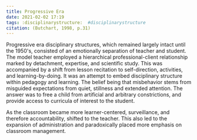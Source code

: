 ```yaml
---
title: Progressive Era
date: 2021-02-02 17:19
tags: :disciplinarystructure:  #disciplinarystructure
citation: (Butchart, 1998, p.31)
---
```

Progressive era disciplinary structures, which remained largely intact until the 1950's, consisted of an emotionally separation of teacher and student. The model teacher employed a hierarchical professional-client relationship marked by detachment, expertise, and scientific study. This was accompanied by a shift from lesson recitation to self-direction, activities, and learning-by-doing. It was an attempt to embed disciplinary structure within pedagogy and learning. The belief being that misbehavior stems from misguided expectations from quiet, stillness and extended attention. The answer was to free a child from artificial and arbitrary constrictions, and provide access to curricula of interest to the student. 

As the classroom became more learner-centered, surveillance, and therefore accountability, shifted to the teacher. This also led to the expansion of administration and paradoxically placed more emphasis on classroom management. 

